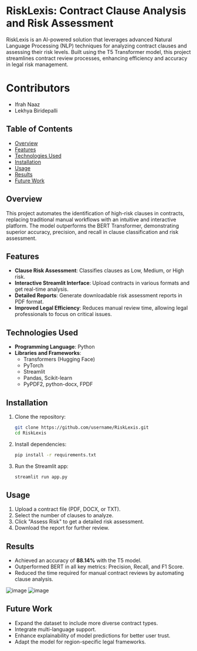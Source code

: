 
# RiskLexis: Contract Clause Analysis and Risk Assessment

RiskLexis is an AI-powered solution that leverages advanced Natural Language Processing (NLP) techniques for analyzing contract clauses and assessing their risk levels. Built using the T5 Transformer model, this project streamlines contract review processes, enhancing efficiency and accuracy in legal risk management.

# Contributors
- Ifrah Naaz 
- Lekhya Biridepalli

## Table of Contents
- [Overview](#overview)  
- [Features](#features)  
- [Technologies Used](#technologies-used)  
- [Installation](#installation)  
- [Usage](#usage)  
- [Results](#results)  
- [Future Work](#future-work)  

## Overview
This project automates the identification of high-risk clauses in contracts, replacing traditional manual workflows with an intuitive and interactive platform. The model outperforms the BERT Transformer, demonstrating superior accuracy, precision, and recall in clause classification and risk assessment.

## Features
- **Clause Risk Assessment**: Classifies clauses as Low, Medium, or High risk.  
- **Interactive Streamlit Interface**: Upload contracts in various formats and get real-time analysis.  
- **Detailed Reports**: Generate downloadable risk assessment reports in PDF format.  
- **Improved Legal Efficiency**: Reduces manual review time, allowing legal professionals to focus on critical issues.

## Technologies Used
- **Programming Language**: Python  
- **Libraries and Frameworks**:  
  - Transformers (Hugging Face)  
  - PyTorch  
  - Streamlit  
  - Pandas, Scikit-learn  
  - PyPDF2, python-docx, FPDF  

## Installation
1. Clone the repository:  
   ```bash
   git clone https://github.com/username/RiskLexis.git
   cd RiskLexis
   ```
2. Install dependencies:  
   ```bash
   pip install -r requirements.txt
   ```
3. Run the Streamlit app:  
   ```bash
   streamlit run app.py
   ```

## Usage
1. Upload a contract file (PDF, DOCX, or TXT).  
2. Select the number of clauses to analyze.  
3. Click "Assess Risk" to get a detailed risk assessment.  
4. Download the report for further review.

## Results
- Achieved an accuracy of **88.14%** with the T5 model.  
- Outperformed BERT in all key metrics: Precision, Recall, and F1 Score.  
- Reduced the time required for manual contract reviews by automating clause analysis.
  
![image](https://github.com/user-attachments/assets/4028e249-d679-472b-967a-7b28b2a50c54)
![image](https://github.com/user-attachments/assets/841375d1-d389-4a4e-8f60-91c90ebf6401)


## Future Work
- Expand the dataset to include more diverse contract types.  
- Integrate multi-language support.  
- Enhance explainability of model predictions for better user trust.  
- Adapt the model for region-specific legal frameworks.

